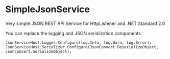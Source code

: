 # SimpleJsonService
Very simple JSON REST API Service for HttpListener and .NET Standard 2.0

You can replace the logging and JSON serialization components

    JsonServiceHost.Logger.Configure(log.Info, log.Warn, log.Error);
    JsonServiceHost.Serializer.Configure(JsonConvert.DeserializeObject, JsonConvert.SerializeObject);
